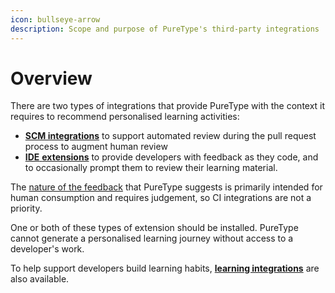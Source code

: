 ```yaml
---
icon: bullseye-arrow
description: Scope and purpose of PureType's third-party integrations
---
```


# Overview

There are two types of integrations that provide PureType with the context it requires to recommend personalised learning activities:

* [**SCM integrations**](scm-integrations/) to support automated review during the pull request process to augment human review
* [**IDE** ](ide-extensions/)[**extensions**](ide-extensions/) to provide developers with feedback as they code, and to occasionally prompt them to review their learning material.

The [nature of the feedback](feedback-principles.md) that PureType suggests is primarily intended for human consumption and requires judgement, so CI integrations are not a priority.

One or both of these types of extension should be installed. PureType cannot generate a personalised learning journey without access to a developer's work.

To help support developers build learning habits, [**learning integrations**](learning-integrations.md) are also available.
